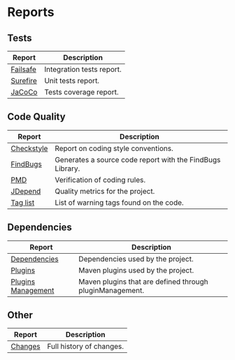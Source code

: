 # Reports

## Tests

|Report|Description|
|---|---|
|[Failsafe](./failsafe-report.html)|Integration tests report.|
|[Surefire](./surefire-report.html)|Unit tests report.|
|[JaCoCo](./jacoco/index.html)|Tests coverage report.|

## Code Quality

|Report|Description|
|---|---|
|[Checkstyle](./checkstyle.html)|Report on coding style conventions.|
|[FindBugs](./findbugs.html)|Generates a source code report with the FindBugs Library.|
|[PMD](./pmd.html)|Verification of coding rules.|
|[JDepend](./jdepend-report.html)|Quality metrics for the project.|
|[Tag list](./taglist.html)|List of warning tags found on the code.|

## Dependencies

|Report|Description|
|---|---|
|[Dependencies](./dependencies.html)|Dependencies used by the project.|
|[Plugins](./plugins.html)|Maven plugins used by the project.|
|[Plugins Management](./plugins.html)|Maven plugins that are defined through pluginManagement.|

## Other

|Report|Description|
|---|---|
|[Changes](./changes-report.html)|Full history of changes.|